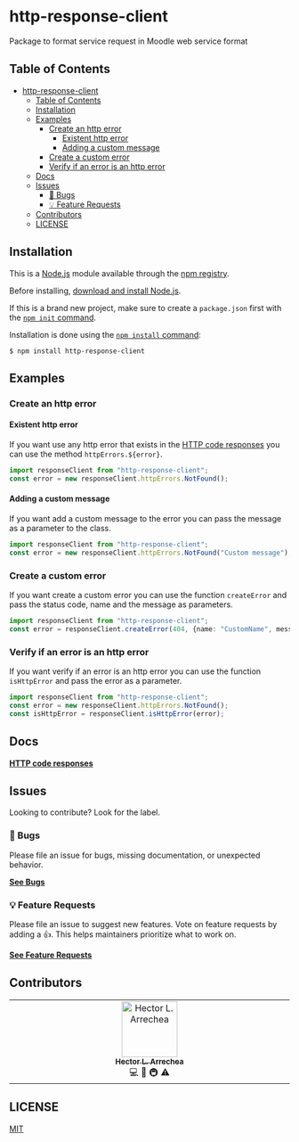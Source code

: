 # http-response-client

Package to format service request in Moodle web service format

## Table of Contents

<!-- DON'T EDIT THIS SECTION -->

- [http-response-client](#http-response-client)
  - [Table of Contents](#table-of-contents)
  - [Installation](#installation)
  - [Examples](#examples)
    - [Create an http error](#create-an-http-error)
      - [Existent http error](#existent-http-error)
      - [Adding a custom message](#adding-a-custom-message)
    - [Create a custom error](#create-a-custom-error)
    - [Verify if an error is an http error](#verify-if-an-error-is-an-http-error)
  - [Docs](#docs)
  - [Issues](#issues)
    - [🐛 Bugs](#-bugs)
    - [💡 Feature Requests](#-feature-requests)
  - [Contributors](#contributors)
  - [LICENSE](#license)

## Installation

This is a [Node.js](https://nodejs.org/en/) module available through the
[npm registry](https://www.npmjs.com/).

Before installing, [download and install Node.js](https://nodejs.org/en/download/).

If this is a brand new project, make sure to create a `package.json` first with
the [ `npm init` command](https://docs.npmjs.com/creating-a-package-json-file).

Installation is done using the
[ `npm install` command](https://docs.npmjs.com/getting-started/installing-npm-packages-locally):

```console
$ npm install http-response-client
```
## Examples

### Create an http error

#### Existent http error

If you want use any http error that exists in the [HTTP code responses](https://developer.mozilla.org/es/docs/Web/HTTP/Status) you can use the method `httpErrors.${error}`.


```ts
import responseClient from "http-response-client";
const error = new responseClient.httpErrors.NotFound();
```

#### Adding a custom message

If you want add a custom message to the error you can pass the message as a parameter to the class.

```ts
import responseClient from "http-response-client";
const error = new responseClient.httpErrors.NotFound("Custom message");
```

### Create a custom error

If you want create a custom error you can use the function `createError` and pass the status code, name and the message as parameters.

```ts
import responseClient from "http-response-client";
const error = responseClient.createError(404, {name: "CustomName", message: "Custom message" });
```

### Verify if an error is an http error

If you want verify if an error is an http error you can use the function `isHttpError` and pass the error as a parameter.

```ts
import responseClient from "http-response-client";
const error = new responseClient.httpErrors.NotFound();
const isHttpError = responseClient.isHttpError(error);
```

## Docs

[**HTTP code responses**](https://developer.mozilla.org/es/docs/Web/HTTP/Status)

## Issues

Looking to contribute? Look for the label.

### 🐛 Bugs

Please file an issue for bugs, missing documentation, or unexpected behavior.

[**See Bugs**](https://github.com/hector-ae21/http-response-client/issues)

### 💡 Feature Requests

Please file an issue to suggest new features. Vote on feature requests by adding
a 👍. This helps maintainers prioritize what to work on.

[**See Feature Requests**](https://github.com/hector-ae21/http-response-client/issues)

## Contributors

<!-- Do not remove or modify this section -->
<table>
  <tbody>
    <tr>
      <td align="center" valign="top" width="14.28%"><a href="https://github.com/hector-ae21"><img src="https://avatars.githubusercontent.com/u/87265357?v=4" width="100px;" alt="Hector L. Arrechea"/><br /><sub><b>Hector L. Arrechea</b></sub></a><br /><a title="Code">💻</a> <a title="Documentation">📖</a> <a title="Infrastructure (Hosting, Build-Tools, etc)">🚇</a> <a title="Tests">⚠️</a></td>
    </tr>
  </tbody>
</table>

<!-- ALL-CONTRIBUTORS-LIST:END -->

## LICENSE

[MIT](LICENSE)
